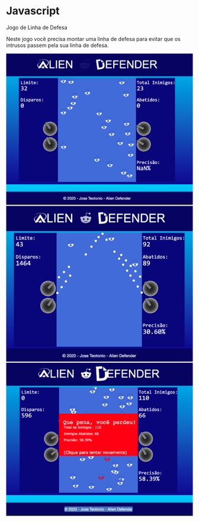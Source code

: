 # Javascript
Jogo de Linha de Defesa

<p>
Neste jogo você precisa montar uma linha de defesa para evitar que os intrusos passem pela sua linha de defesa.
</p>

<img src="https://github.com/teonett/Javascript-Jogo-Defense/blob/master/Defender01.png">

<img src="https://github.com/teonett/Javascript-Jogo-Defense/blob/master/Defender02.png">

<img src="https://github.com/teonett/Javascript-Jogo-Defense/blob/master/Defender03.png">
